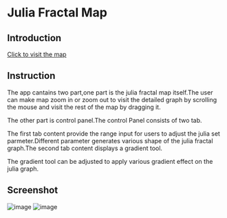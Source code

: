 # Julia Fractal Map
## Introduction
[Click to visit the map ](https://jidan745le.github.io/Julia-Fractal-Map/build/)
## Instruction
The app cantains two part,one part is the julia fractal map itself.The user can make map zoom in or zoom out to visit the detailed graph by scrolling the mouse and visit the rest of the map by dragging it.

The other part is control panel.The control Panel consists of two tab.

The first tab content provide the range input for users to adjust the julia set parmeter.Different parameter generates various shape of the julia fractal graph.The second tab content displays a gradient tool.

The gradient tool can be adjusted to apply various gradient effect on the julia graph.
## Screenshot
![image](https://jidan745le.github.io/Julia-Fractal-Map/screenshot/screenshot.png)
![image](https://jidan745le.github.io/Julia-Fractal-Map/screenshot/screenshot.png)
